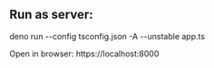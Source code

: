 ## Run as server:

deno run --config tsconfig.json -A --unstable app.ts

Open in browser: https://localhost:8000 

